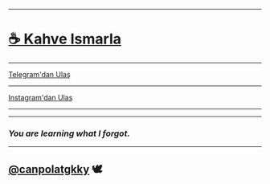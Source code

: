 

* * *

# **[☕️ Kahve Ismarla](./ismarla.md)**

* * *

<a rel="me" href="https://t.me/canpolatgkky">Telegram'dan Ulaş</a>

* * *

<a rel="me" href="https://www.instagram.com/canpolatgkky">Instagram'dan Ulaş</a>

* * *

* * *

### *You are learning what I forgot.*

* * *

## [@canpolatgkky](https://t.me/canpolatgkky) 🕊
